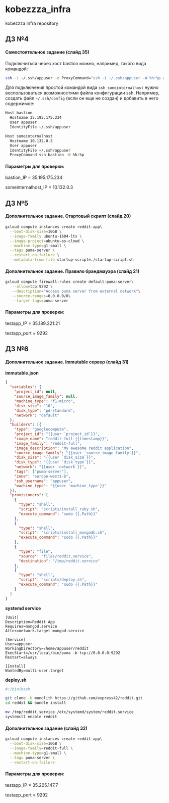 # kobezzza_infra

kobezzza Infra repository

## ДЗ №4
#### Самостоятельное задание (слайд 35)

Подключиться через хост bastion можно, например, такого вида командой:

```bash
ssh -i ~/.ssh/appuser -o ProxyCommand="ssh -i ~/.ssh/appuser -W %h:%p appuser@35.195.175.234" appuser@10.132.0.3
```

Для подключения простой командой вида `ssh someinternalhost` нужно воспользоваться возможностями файла конфигурации ssh.
Например, создать файл `~/.ssh/config` (если он еще не создан)
и добавить в него содержимое:

```bash
Host bastion
  Hostname 35.195.175.234
  User appuser
  IdentityFile ~/.ssh/appuser

Host someinternalhost
  Hostname 10.132.0.3
  User appuser
  IdentityFile ~/.ssh/appuser
  ProxyCommand ssh bastion -W %h:%p
```

#### Параметры для проверки:

bastion_IP = 35.195.175.234

someinternalhost_IP = 10.132.0.3

## ДЗ №5
#### Дополнительное задание. Стартовый скрипт (слайд 20)

```bash
gcloud compute instances create reddit-app\
  --boot-disk-size=10GB \
  --image-family ubuntu-1604-lts \
  --image-project=ubuntu-os-cloud \
  --machine-type=g1-small \
  --tags puma-server \
  --restart-on-failure \
  --metadata-from-file startup-script=./startup-script.sh
```

#### Дополнительное задание. Правило брандмауэра (слайд 21)

```bash
gcloud compute firewall-rules create default-puma-server\
   --allow=tcp:9292 \
   --description="Access puma server from external network"\
   --source-ranges=0.0.0.0/0\
   --target-tags=puma-server 
```

#### Параметры для проверки:

testapp_IP = 35.189.221.21

testapp_port = 9292

## ДЗ №6
#### Дополнительное задание. Immutable сервер (слайд 31)

**immutable.json**

```json
{
  "variables": {
    "project_id": null,
    "source_image_family": null,
    "machine_type": "f1-micro",
    "disk_size": "10",
    "disk_type": "pd-standard",
    "network": "default"
  },
  "builders": [{
    "type": "googlecompute",
    "project_id": "{{user `project_id`}}",
    "image_name": "reddit-full-{{timestamp}}",
    "image_family": "reddit-full",
    "image_description": "My awesome reddit application",
    "source_image_family": "{{user `source_image_family`}}",
    "disk_size": "{{user `disk_size`}}",
    "disk_type": "{{user `disk_type`}}",
    "network": "{{user `network`}}",
    "tags": ["puma-server"],
    "zone": "europe-west1-b",
    "ssh_username": "appuser",
    "machine_type": "{{user `machine_type`}}"
  }],
  "provisioners": [
    {
      "type": "shell",
      "script": "scripts/install_ruby.sh",
      "execute_command": "sudo {{.Path}}"
    },
    {
      "type": "shell",
      "script": "scripts/install_mongodb.sh",
      "execute_command": "sudo {{.Path}}"
    },
    {
      "type": "file",
      "source": "files/reddit.service",
      "destination": "/tmp/reddit.service"
    },
    {
      "type": "shell",
      "script": "scripts/deploy.sh",
      "execute_command": "sudo {{.Path}}"
    }
  ]
}
```

**systemd service**

```
[Unit]
Description=Reddit App
Requires=mongod.service
After=network.target mongod.service

[Service]
User=appuser
WorkingDirectory=/home/appuser/reddit
ExecStart=/usr/local/bin/puma -b tcp://0.0.0.0:9292
Restart=always

[Install]
WantedBy=multi-user.target
```

**deploy.sh**

```bash
#!/bin/bash

git clone -b monolith https://github.com/express42/reddit.git
cd reddit && bundle install

mv /tmp/reddit.service /etc/systemd/system/reddit.service
systemctl enable reddit
```

#### Дополнительное задание (слайд 32)

```bash
gcloud compute instances create reddit-app\
  --boot-disk-size=10GB \
  --image-family=reddit-full \
  --machine-type=g1-small \
  --tags puma-server \
  --restart-on-failure
```

#### Параметры для проверки:

testapp_IP = 35.205.147.7

testapp_port = 9292
